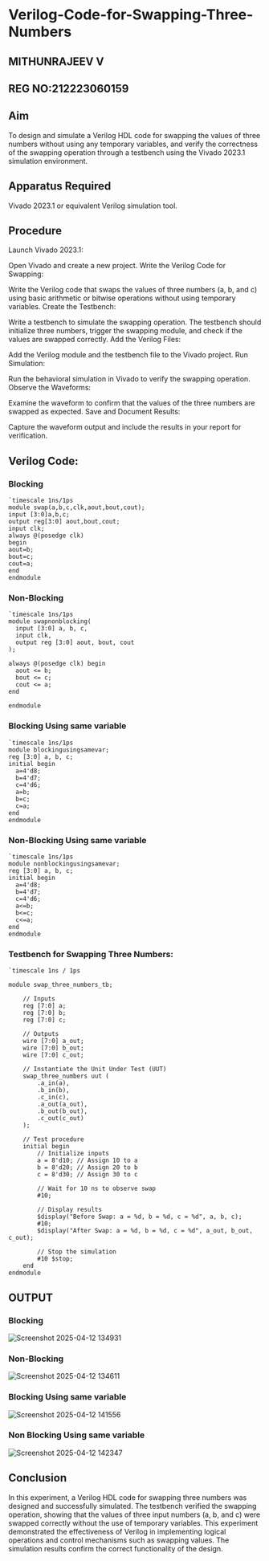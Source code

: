 # Verilog-Code-for-Swapping-Three-Numbers
## MITHUNRAJEEV V
## REG NO:212223060159
## Aim
To design and simulate a Verilog HDL code for swapping the values of three numbers without using any temporary variables, and verify the correctness of the swapping operation through a testbench using the Vivado 2023.1 simulation environment.

## Apparatus Required
Vivado 2023.1 or equivalent Verilog simulation tool.

## Procedure
Launch Vivado 2023.1:

Open Vivado and create a new project.
Write the Verilog Code for Swapping:

Write the Verilog code that swaps the values of three numbers (a, b, and c) using basic arithmetic or bitwise operations without using temporary variables.
Create the Testbench:

Write a testbench to simulate the swapping operation. The testbench should initialize three numbers, trigger the swapping module, and check if the values are swapped correctly.
Add the Verilog Files:

Add the Verilog module and the testbench file to the Vivado project.
Run Simulation:

Run the behavioral simulation in Vivado to verify the swapping operation.
Observe the Waveforms:

Examine the waveform to confirm that the values of the three numbers are swapped as expected.
Save and Document Results:

Capture the waveform output and include the results in your report for verification.

## Verilog Code:
### Blocking 
```
`timescale 1ns/1ps
module swap(a,b,c,clk,aout,bout,cout);
input [3:0]a,b,c;
output reg[3:0] aout,bout,cout;
input clk;
always @(posedge clk)
begin
aout=b;
bout=c;
cout=a;
end
endmodule
```
### Non-Blocking
```
`timescale 1ns/1ps
module swapnonblocking(
  input [3:0] a, b, c,
  input clk,
  output reg [3:0] aout, bout, cout
);

always @(posedge clk) begin
  aout <= b;
  bout <= c;
  cout <= a;
end

endmodule
```
### Blocking Using same variable
```
`timescale 1ns/1ps
module blockingusingsamevar;
reg [3:0] a, b, c;
initial begin
  a=4'd8;
  b=4'd7;
  c=4'd6;
  a=b; 
  b=c; 
  c=a; 
end
endmodule
```
### Non-Blocking Using same variable
```
`timescale 1ns/1ps
module nonblockingusingsamevar;
reg [3:0] a, b, c;
initial begin
  a=4'd8;
  b=4'd7;
  c=4'd6;
  a<=b; 
  b<=c; 
  c<=a; 
end
endmodule
```
### Testbench for Swapping Three Numbers:
```
`timescale 1ns / 1ps

module swap_three_numbers_tb;

    // Inputs
    reg [7:0] a;
    reg [7:0] b;
    reg [7:0] c;

    // Outputs
    wire [7:0] a_out;
    wire [7:0] b_out;
    wire [7:0] c_out;

    // Instantiate the Unit Under Test (UUT)
    swap_three_numbers uut (
        .a_in(a),
        .b_in(b),
        .c_in(c),
        .a_out(a_out),
        .b_out(b_out),
        .c_out(c_out)
    );

    // Test procedure
    initial begin
        // Initialize inputs
        a = 8'd10; // Assign 10 to a
        b = 8'd20; // Assign 20 to b
        c = 8'd30; // Assign 30 to c

        // Wait for 10 ns to observe swap
        #10;

        // Display results
        $display("Before Swap: a = %d, b = %d, c = %d", a, b, c);
        #10;
        $display("After Swap: a = %d, b = %d, c = %d", a_out, b_out, c_out);
        
        // Stop the simulation
        #10 $stop;
    end
endmodule
```
## OUTPUT
### Blocking
![Screenshot 2025-04-12 134931](https://github.com/user-attachments/assets/a40059bb-b611-4769-8da2-af186b13c21a)

### Non-Blocking
![Screenshot 2025-04-12 134611](https://github.com/user-attachments/assets/ff0b22da-18ad-4586-86cd-a013f19f4b44)

### Blocking Using same variable
![Screenshot 2025-04-12 141556](https://github.com/user-attachments/assets/bd89c316-e0aa-4299-9e0f-251b059d0ec1)

### Non Blocking Using same variable
![Screenshot 2025-04-12 142347](https://github.com/user-attachments/assets/0291e158-c469-4368-9d19-804a74dd1e26)

## Conclusion
In this experiment, a Verilog HDL code for swapping three numbers was designed and successfully simulated. The testbench verified the swapping operation, showing that the values of three input numbers (a, b, and c) were swapped correctly without the use of temporary variables. This experiment demonstrated the effectiveness of Verilog in implementing logical operations and control mechanisms such as swapping values. The simulation results confirm the correct functionality of the design.
